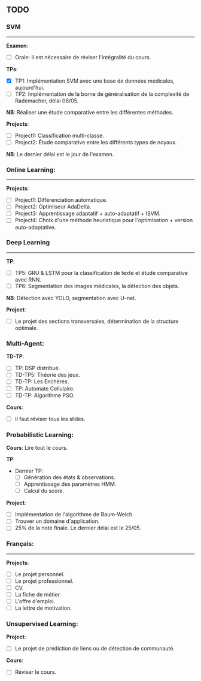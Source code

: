 
## TODO

### SVM

---

**Examen**: 
- [ ] Orale: Il est nécessaire de réviser l'intégralité du cours.

**TPs**:
- [x] TP1: Implémentation SVM avec une base de données médicales, aujourd'hui.
- [ ] TP2: Implémentation de la borne de généralisation de la complexité de Rademacher, délai 06/05.

**NB**: Réaliser une étude comparative entre les différentes méthodes.

**Projects**:
- [ ] Project1: Classification multi-classe.
- [ ] Project2: Étude comparative entre les différents types de noyaux.

**NB**: Le dernier délai est le jour de l'examen.

### Online Learning:

---

**Projects**:
- [ ] Project1: Différenciation automatique.
- [ ] Project2: Optimiseur AdaDelta.
- [ ] Project3: Apprentissage adaptatif + auto-adaptatif + ISVM.
- [ ] Project4: Choix d'une méthode heuristique pour l'optimisation + version auto-adaptative.

### Deep Learning

---

**TP**:
- [ ] TP5: GRU & LSTM pour la classification de texte et étude comparative avec RNN.
- [ ] TP6: Segmentation des images médicales, la détection des objets.

**NB**: Détection avec YOLO, segmentation avec U-net.

**Project**: 
- [ ] Le projet des sections transversales, détermination de la structure optimale.

### Multi-Agent:

**TD-TP**:
- [ ] TP: DSP distribué.
- [ ] TD-TP5: Théorie des jeux.
- [ ] TD-TP: Les Enchères.
- [ ] TP: Automate Cellulaire.
- [ ] TD-TP: Algorithme PSO.

**Cours**:
- [ ] Il faut réviser tous les slides.

### Probabilistic Learning:

**Cours**: Lire tout le cours.

**TP**:
- Dernier TP:
  - [ ] Génération des états & observations.
  - [ ] Apprentissage des paramètres HMM.
  - [ ] Calcul du score.

**Project**:
- [ ] Implémentation de l'algorithme de Baum-Welch.
- [ ] Trouver un domaine d'application.
- [ ] 25% de la note finale. Le dernier délai est le 25/05.

### Français:

---

**Projects**:
- [ ] Le projet personnel.
- [ ] Le projet professionnel.
- [ ] CV.
- [ ] La fiche de métier.
- [ ] L'offre d'emploi.
- [ ] La lettre de motivation.

### Unsupervised Learning:

**Project**:
- [ ] Le projet de prédiction de liens ou de détection de communauté.

**Cours**: 
- [ ] Réviser le cours.
